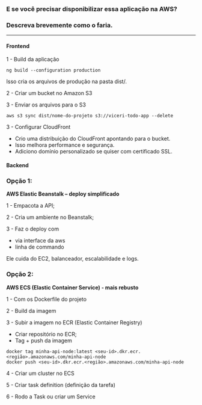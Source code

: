 ### E se você precisar disponibilizar essa aplicação na AWS?
### Descreva brevemente como o faria.

--------------------

#### Frontend

1 - Build da aplicação

```
ng build --configuration production
```
Isso cria os arquivos de produção na pasta dist/.

2 - Criar um bucket no Amazon S3

3 - Enviar os arquivos para o S3

```
aws s3 sync dist/nome-do-projeto s3://viceri-todo-app --delete
```

3 - Configurar CloudFront

* Crio uma distribuição do CloudFront apontando para o bucket.
* Isso melhora performance e segurança.
* Adiciono domínio personalizado se quiser com certificado SSL.


#### Backend

### Opção 1: 

**AWS Elastic Beanstalk – deploy simplificado**

1 - Empacota a API;

2 - Cria um ambiente no Beanstalk;

3 - Faz o deploy com
- via interface da aws
- linha de commando

Ele cuida do EC2, balanceador, escalabilidade e logs.

### Opção 2: 
**AWS ECS (Elastic Container Service) - mais rebusto**

1 - Com os Dockerfile do projeto

2 - Build da imagem

3 - Subir a imagem no ECR (Elastic Container Registry)
- Criar repositório no ECR;
- Tag + push da imagem

```
docker tag minha-api-node:latest <seu-id>.dkr.ecr.<região>.amazonaws.com/minha-api-node
docker push <seu-id>.dkr.ecr.<região>.amazonaws.com/minha-api-node
```

4 - Criar um cluster no ECS

5 - Criar task definition (definição da tarefa)

6 - Rodo a Task ou criar um Service
